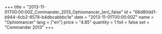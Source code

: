 +++
title = "2013-11-01T00:00:00Z_Commander_2013_Ophiomancer_[en]_false"
id = "66d80dd1-b944-4cb2-8578-b4dbcabbbc1e"
date = "2013-11-01T00:00:00Z"
name = "Ophiomancer"
lang = ["en"]
price = "4.85"
quantity = 1
foil = false
set = "Commander 2013"
+++
